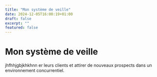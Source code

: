 ```yaml
---
title: "Mon système de veille"
date: 2024-12-05T16:00:19+01:00
draft: false
excerpt: ""
featured: false
---
```

# Mon système de veille

jhfhhjgbjkhkhnn er leurs clients et attirer de nouveaux prospects dans un environnement concurrentiel.
